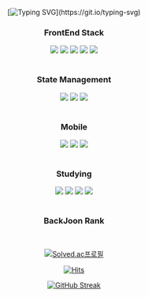 <div align=center>

  [![Typing SVG](https://readme-typing-svg.demolab.com?font=Indie+Flower&size=50&duration=10000&pause=2000&color=19A7CE&center=true&vCenter=true&width=450&height=100&lines=Hello+World+...+!)](https://git.io/typing-svg)
</div>

<div align=center>
  <h3>
    FrontEnd Stack
  </h3>
  <div>
    <!-- https://simpleicons.org/?q=ReactNative -->
    <!-- React -->
    <img src="https://img.shields.io/badge/React-61DAFB?style=style=flat&logo=react&logoColor=black">
    <!-- Vue -->
    <img src="https://img.shields.io/badge/Vue.js-4FC08D?style=style=flat&logo=vuedotjs&logoColor=white">
    <!-- TypeScript -->
    <img src="https://img.shields.io/badge/Typescript-3178C6?style=style=flat&logo=typescript&logoColor=white">
    <!-- SASS -->
    <img src="https://img.shields.io/badge/Sass-CC6699?style=style=flat&logo=sass&logoColor=white">
    <!-- styledcomponents -->
    <img src="https://img.shields.io/badge/StyledComponents-DB7093?style=style=flat&logo=styledcomponents&logoColor=white">
  </div>
</div>
<br>
<div align=center>
  <h3>
    State Management
  </h3>
  <div> 
    <!-- React Query -->
    <img src="https://img.shields.io/badge/ReactQuery-FF4154?style=style=flat&logo=reactquery&logoColor=white">
    <!-- Redux -->
    <img src="https://img.shields.io/badge/Redux-764ABC?style=style=flat&logo=redux&logoColor=white">
    <!-- RTKQuery -->
    <img src="https://img.shields.io/badge/RTKQuery-764ABC?style=style=flat&logo=redux&logoColor=white">
  </div>
</div>

<br>

<div align=center>
  <h3>
    Mobile
  </h3>
  <div>
    <!-- ReactNative -->
    <img src="https://img.shields.io/badge/React Native-61dafb?style=style=flat&logo=react&logoColor=black">
    <!-- Dart -->
    <img src="https://img.shields.io/badge/Dart-0175C2?style=style=flat&logo=dart&logoColor=white">
    <!-- Flutter -->
    <img src="https://img.shields.io/badge/Flutter-02569B?style=style=flat&logo=flutter&logoColor=white">
  </div>
</div>
<br />

<div align=center>
  <h3>
    Studying
  </h3>
  <div>
    <!-- Recoil -->
    <img src="https://img.shields.io/badge/Recoil-3578E5?style=style=flat&logo=recoil&logoColor=white">
    <!-- nextdotjs -->
    <img src="https://img.shields.io/badge/Next.js-000000?style=style=flat&logo=nextdotjs&logoColor=white">
    <!-- jest -->
    <img src="https://img.shields.io/badge/Jest-C21325?style=style=flat&logo=jest&logoColor=white">
    <!-- nodedotjs -->
    <img src="https://img.shields.io/badge/Node.js-339933?style=style=flat&logo=nodedotjs&logoColor=white">
  </div>
</div>

<br>

<div align = center>
  <h3>
    BackJoon Rank
  </h3>
  <br>
  
  [![Solved.ac프로필](http://mazassumnida.wtf/api/v2/generate_badge?boj=hin6150)](https://solved.ac/profile/hin6150)
</div>

<div align = center>

  [![Hits](https://hits.seeyoufarm.com/api/count/incr/badge.svg?url=https%3A%2F%2Fgithub.com%2Fhin6150%2Fhit-counter&count_bg=%2379C83D&title_bg=%23555555&icon=dependabot.svg&icon_color=%23E7E7E7&title=hits&edge_flat=false)](https://hits.seeyoufarm.com)
</div>

<!--<img align="center" src="https://github-readme-stats.vercel.app/api/top-langs/?username=hin6150&layout=compact"> -->

<div align=center>
  
 [![GitHub Streak](https://streak-stats.demolab.com?user=hin6150&theme=highcontrast&hide_border=true&fire=EB5454&background=0D1117)](https://git.io/streak-stats)
</div>



<!--
**hin6150/hin6150** is a ✨ _special_ ✨ repository because its `README.md` (this file) appears on your GitHub profile.

Here are some ideas to get you started:

- 🔭 I’m currently working on ...
- 🌱 I’m currently learning ...
- 👯 I’m looking to collaborate on ...
- 🤔 I’m looking for help with ...
- 💬 Ask me about ...
- 📫 How to reach me: ...
- 😄 Pronouns: ...
- ⚡ Fun fact: ...
-->
